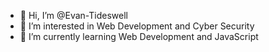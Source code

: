 - 👋 Hi, I’m @Evan-Tideswell
- 👀 I’m interested in Web Development and Cyber Security
- 🌱 I’m currently learning Web Development and JavaScript

<!---
Evan-Tideswell/Evan-Tideswell is a ✨ special ✨ repository because its `README.md` (this file) appears on your GitHub profile.
You can click the Preview link to take a look at your changes.
--->
